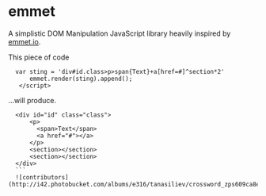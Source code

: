 emmet
===

 A simplistic DOM Manipulation JavaScript library heavily inspired by [emmet.io](http://www.emmet.io/).

 This piece of code
  ``` <script>
	var sting = 'div#id.class>p>span{Text}+a[href=#]^section*2'
        emmet.render(sting).append();
     </script>
  ```
  
  ...will produce.
  
  ```
    <div id="id" class="class">
        <p>
    	  <span>Text</span>
    	  <a href="#"></a>
    	</p>
    	<section></section>
    	<section></section>
    </div>
    ```
    ![contributors](http://i42.photobucket.com/albums/e316/tanasiliev/crossword_zps609ca8eb.png)
  
